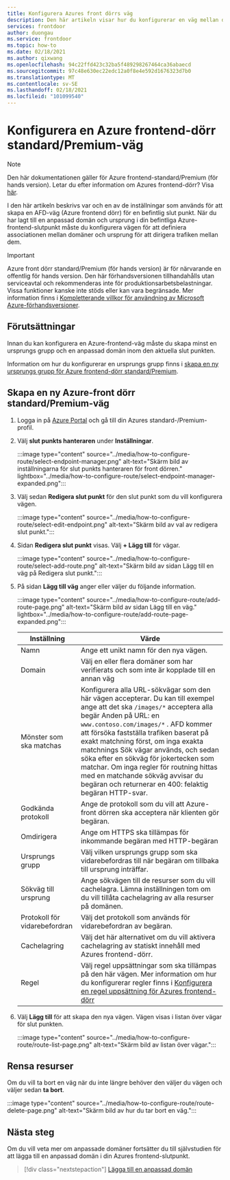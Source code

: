 ```yaml
---
title: Konfigurera Azures front dörrs väg
description: Den här artikeln visar hur du konfigurerar en väg mellan dina domäner och ursprungs grupper.
services: frontdoor
author: duongau
ms.service: frontdoor
ms.topic: how-to
ms.date: 02/18/2021
ms.author: qixwang
ms.openlocfilehash: 94c22ffd423c32ba5f489298267464ca36abaecd
ms.sourcegitcommit: 97c48e630ec22edc12a0f8e4e592d1676323d7b0
ms.translationtype: MT
ms.contentlocale: sv-SE
ms.lasthandoff: 02/18/2021
ms.locfileid: "101099540"
---
```

# <a name="configure-an-azure-front-door-standardpremium-route"></a>Konfigurera en Azure frontend-dörr standard/Premium-väg

> [!Note]
> Den här dokumentationen gäller för Azure frontend-standard/Premium (för hands version). Letar du efter information om Azures frontend-dörr? Visa [här](../front-door-overview.md).

I den här artikeln beskrivs var och en av de inställningar som används för att skapa en AFD-väg (Azure frontend dörr) för en befintlig slut punkt. När du har lagt till en anpassad domän och ursprung i din befintliga Azure-frontend-slutpunkt måste du konfigurera vägen för att definiera associationen mellan domäner och ursprung för att dirigera trafiken mellan dem.

> [!IMPORTANT]
> Azure front dörr standard/Premium (för hands version) är för närvarande en offentlig för hands version.
> Den här förhandsversionen tillhandahålls utan serviceavtal och rekommenderas inte för produktionsarbetsbelastningar. Vissa funktioner kanske inte stöds eller kan vara begränsade.
> Mer information finns i [Kompletterande villkor för användning av Microsoft Azure-förhandsversioner](https://azure.microsoft.com/support/legal/preview-supplemental-terms/).

## <a name="prerequisites"></a>Förutsättningar

Innan du kan konfigurera en Azure-frontend-väg måste du skapa minst en ursprungs grupp och en anpassad domän inom den aktuella slut punkten. 

Information om hur du konfigurerar en ursprungs grupp finns i [skapa en ny ursprungs grupp för Azure frontend-dörr standard/Premium](how-to-create-origin.md). 

## <a name="create-a-new-azure-front-door-standardpremium-route"></a>Skapa en ny Azure-front dörr standard/Premium-väg

1. Logga in på [Azure Portal](https://portal.azure.com) och gå till din Azures standard-/Premium-profil.

1. Välj **slut punkts hanteraren** under **Inställningar**.
   
    :::image type="content" source="../media/how-to-configure-route/select-endpoint-manager.png" alt-text="Skärm bild av inställningarna för slut punkts hanteraren för front dörren." lightbox="../media/how-to-configure-route/select-endpoint-manager-expanded.png":::

1. Välj sedan **Redigera slut punkt** för den slut punkt som du vill konfigurera vägen.
   
    :::image type="content" source="../media/how-to-configure-route/select-edit-endpoint.png" alt-text="Skärm bild av val av redigera slut punkt.":::

1. Sidan **Redigera slut punkt** visas. Välj **+ Lägg till** för vägar.
    
    :::image type="content" source="../media/how-to-configure-route/select-add-route.png" alt-text="Skärm bild av sidan Lägg till en väg på Redigera slut punkt.":::    
    
1. På sidan **Lägg till väg** anger eller väljer du följande information.

    :::image type="content" source="../media/how-to-configure-route/add-route-page.png" alt-text="Skärm bild av sidan Lägg till en väg." lightbox="../media/how-to-configure-route/add-route-page-expanded.png"::: 

    | Inställning | Värde |
    | --- | --- |
    | Namn | Ange ett unikt namn för den nya vägen. |   
    | Domain| Välj en eller flera domäner som har verifierats och som inte är kopplade till en annan väg |
    | Mönster som ska matchas  | Konfigurera alla URL-sökvägar som den här vägen accepterar. Du kan till exempel ange att det ska `/images/*` acceptera alla begär Anden på URL: en `www.contoso.com/images/*` . AFD kommer att försöka fastställa trafiken baserat på exakt matchning först, om inga exakta matchnings Sök vägar används, och sedan söka efter en sökväg för jokertecken som matchar. Om inga regler för routning hittas med en matchande sökväg avvisar du begäran och returnerar en 400: felaktig begäran HTTP-svar. |
    | Godkända protokoll | Ange de protokoll som du vill att Azure-front dörren ska acceptera när klienten gör begäran. |
    | Omdirigera | Ange om HTTPS ska tillämpas för inkommande begäran med HTTP-begäran |
    | Ursprungs grupp | Välj vilken ursprungs grupp som ska vidarebefordras till när begäran om tillbaka till ursprung inträffar. |
    | Sökväg till ursprung | Ange sökvägen till de resurser som du vill cachelagra. Lämna inställningen tom om du vill tillåta cachelagring av alla resurser på domänen. |
    | Protokoll för vidarebefordran | Välj det protokoll som används för vidarebefordran av begäran. |
    | Cachelagring | Välj det här alternativet om du vill aktivera cachelagring av statiskt innehåll med Azures frontend-dörr. |
    | Regel | Välj regel uppsättningar som ska tillämpas på den här vägen. Mer information om hur du konfigurerar regler finns i [Konfigurera en regel uppsättning för Azures frontend-dörr](how-to-configure-rule-set.md) | 

1. Välj **Lägg till** för att skapa den nya vägen. Vägen visas i listan över vägar för slut punkten.
    
    :::image type="content" source="../media/how-to-configure-route/route-list-page.png" alt-text="Skärm bild av listan över vägar.":::  
    
## <a name="clean-up-resources"></a>Rensa resurser

Om du vill ta bort en väg när du inte längre behöver den väljer du vägen och väljer sedan **ta bort**. 

:::image type="content" source="../media/how-to-configure-route/route-delete-page.png" alt-text="Skärm bild av hur du tar bort en väg.":::  

## <a name="next-steps"></a>Nästa steg
Om du vill veta mer om anpassade domäner fortsätter du till självstudien för att lägga till en anpassad domän i din Azures frontend-slutpunkt.

> [!div class="nextstepaction"]
> [Lägga till en anpassad domän]()
